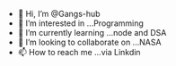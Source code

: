 - 👋 Hi, I’m @Gangs-hub
- 👀 I’m interested in ...Programming
- 🌱 I’m currently learning ...node and DSA
- 💞️ I’m looking to collaborate on ...NASA
- 📫 How to reach me ...via Linkdin

<!---
Gangs-hub/Gangs-hub is a ✨ special ✨ repository because its `README.md` (this file) appears on your GitHub profile.
You can click the Preview link to take a look at your changes.
--->
